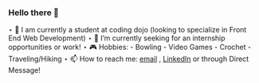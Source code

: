 ### Hello there 👋

⋆ 🌱 I am currently a student at coding dojo (looking to specialize in Front End Web Development)
⋆ 🔭 I’m currently seeking for an internship opportunities or work!
⋆ 🎮 Hobbies:
    - Bowling
    - Video Games
    - Crochet
    - Traveling/Hiking
⋆ 📫 How to reach me: [email](rheanne.bande@gmail.com) , [LinkedIn](https://www.linkedin.com/in/rheanne-bande/) or through Direct Message!

<!--
**Rhemb/Rhemb** is a ✨ _special_ ✨ repository because its `README.md` (this file) appears on your GitHub profile.

Here are some ideas to get you started:

- 🔭 I’m currently working on ...
- 🌱 I’m currently learning ...
- 👯 I’m looking to collaborate on ...
- 🤔 I’m looking for help with ...
- 💬 Ask me about ...
- 📫 How to reach me: ...
- 😄 Pronouns: ...
- ⚡ Fun fact: ...
-->
